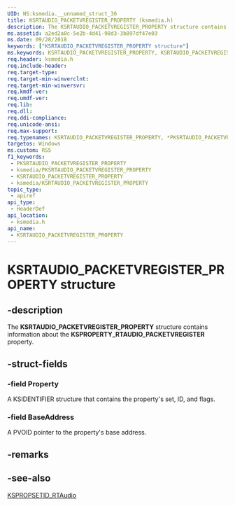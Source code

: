```yaml
---
UID: NS:ksmedia.__unnamed_struct_36
title: KSRTAUDIO_PACKETVREGISTER_PROPERTY (ksmedia.h)
description: The KSRTAUDIO_PACKETVREGISTER_PROPERTY structure contains information about the KSPROPERTY_RTAUDIO_PACKETVREGISTER property.
ms.assetid: a2ed2a0c-5e2b-4d41-98d3-3b897df47e03
ms.date: 09/28/2018
keywords: ["KSRTAUDIO_PACKETVREGISTER_PROPERTY structure"]
ms.keywords: KSRTAUDIO_PACKETVREGISTER_PROPERTY, KSRTAUDIO_PACKETVREGISTER_PROPERTY, *PKSRTAUDIO_PACKETVREGISTER_PROPERTY,
req.header: ksmedia.h
req.include-header: 
req.target-type: 
req.target-min-winverclnt: 
req.target-min-winversvr: 
req.kmdf-ver: 
req.umdf-ver: 
req.lib: 
req.dll: 
req.ddi-compliance: 
req.unicode-ansi: 
req.max-support: 
req.typenames: KSRTAUDIO_PACKETVREGISTER_PROPERTY, *PKSRTAUDIO_PACKETVREGISTER_PROPERTY
targetos: Windows
ms.custom: RS5
f1_keywords:
 - PKSRTAUDIO_PACKETVREGISTER_PROPERTY
 - ksmedia/PKSRTAUDIO_PACKETVREGISTER_PROPERTY
 - KSRTAUDIO_PACKETVREGISTER_PROPERTY
 - ksmedia/KSRTAUDIO_PACKETVREGISTER_PROPERTY
topic_type:
 - apiref
api_type:
 - HeaderDef
api_location:
 - ksmedia.h
api_name:
 - KSRTAUDIO_PACKETVREGISTER_PROPERTY
---
```


# KSRTAUDIO_PACKETVREGISTER_PROPERTY structure


## -description

The **KSRTAUDIO_PACKETVREGISTER_PROPERTY** structure contains information about the **KSPROPERTY_RTAUDIO_PACKETVREGISTER** property.

## -struct-fields

### -field Property

A KSIDENTIFIER structure that contains the property's set, ID, and flags.

### -field BaseAddress

 
A PVOID pointer to the property's base address.

## -remarks

## -see-also

[KSPROPSETID_RTAudio](https://docs.microsoft.com/windows-hardware/drivers/audio/kspropsetid-rtaudio)

